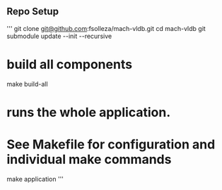 
## Repo Setup

'''
git clone git@github.com:fsolleza/mach-vldb.git
cd mach-vldb
git submodule update --init --recursive

# build all components
make build-all

# runs the whole application.
# See Makefile for configuration and individual make commands
make application
'''

